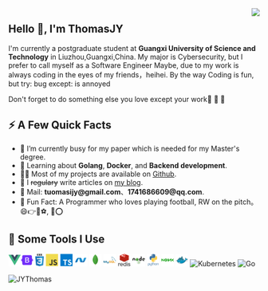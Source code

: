 <img align="right" src="https://github.com/JYThomas/JYThomas/assets/44361034/3e67ae34-d00f-4466-ad9a-77bf6a1b1d5a" />
<h2>Hello 👋, I'm ThomasJY</h2>
<p>I'm currently a postgraduate student at <strong>Guangxi University of Science and Technology</strong> in Liuzhou,Guangxi,China. My major is Cybersecurity, but I prefer to call myself as a Software Engineer Maybe, due to my work is always coding in the eyes of my friends，heihei. By the way Coding is fun, but try: bug except: is annoyed </p>

<p>Don't forget to do something else you love except your work🍌 🍌 🍌</p>
<h2>⚡️ A Few Quick Facts</h2>

<ul>
<li>🔭 I’m currently busy for my paper which is needed for my Master's degree.</li>
<li>🧐 Learning about <strong>Golang</strong>, <strong>Docker</strong>, and <strong>Backend development</strong>.</li>
<li>👨‍💻 Most of my projects are available on <a href="https://github.com/JYThomas">Github</a>.</li>
<li>📝 I <del>regulary</del> write articles on <a href="https://jythomas.github.io">my blog</a>.</li>
<li>💬 Mail: <strong>tuomasijy@gmail.com</strong>、<strong>1741686609@qq.com</strong>.</li>
<li>🎉 Fun Fact: A Programmer who loves playing football, RW on the pitch。😄👉🐑⚽️, 🐑⭕️</li>
</ul>
<h2>🚀 Some Tools I Use</h2>
<p align="left">

<img src="https://raw.githubusercontent.com/devicons/devicon/master/icons/vuejs/vuejs-original.svg" alt="vue" width="25" height="25" /><img src="https://raw.githubusercontent.com/devicons/devicon/master/icons/bootstrap/bootstrap-plain.svg" alt="bootstrap" width="25" height="25" /><img src="https://raw.githubusercontent.com/devicons/devicon/master/icons/css3/css3-original-wordmark.svg" alt="css3" width="25" height="25" /><img src="https://raw.githubusercontent.com/devicons/devicon/master/icons/javascript/javascript-original.svg" alt="javascript" width="25" height="25" />
<img src="https://raw.githubusercontent.com/devicons/devicon/master/icons/typescript/typescript-original.svg" alt="typescript" width="25" height="25" />
<img src="https://raw.githubusercontent.com/devicons/devicon/master/icons/dot-net/dot-net-original.svg" alt=".NET" width="25" height="25" />
<img src="https://raw.githubusercontent.com/devicons/devicon/master/icons/mongodb/mongodb-original.svg" alt="mongodb" width="25" height="25" />
<img src="https://raw.githubusercontent.com/devicons/devicon/master/icons/mysql/mysql-original-wordmark.svg" alt="mysql" width="25" height="25" />
<img src="https://raw.githubusercontent.com/devicons/devicon/master/icons/redis/redis-original-wordmark.svg" alt="redis" width="25" height="25" />
<img src="https://raw.githubusercontent.com/devicons/devicon/master/icons/nodejs/nodejs-original-wordmark.svg" alt="nodejs" width="25" height="25" />
<img src="https://raw.githubusercontent.com/devicons/devicon/master/icons/python/python-original-wordmark.svg" alt="python" width="25" height="25" />
<img src="https://raw.githubusercontent.com/devicons/devicon/master/icons/nginx/nginx-original.svg" alt="nginx" width="25" height="25" />
<img src="https://raw.githubusercontent.com/devicons/devicon/master/icons/docker/docker-original.svg" alt="Docker" width="25" height="25" />
<img src="https://www.vectorlogo.zone/logos/kubernetes/kubernetes-icon.svg" alt="Kubernetes" width="25" height="25" />
<img src="https://cdn.jsdelivr.net/gh/devicons/devicon/icons/go/go-original.svg" alt="Go" width="25" height="25" />
</p>
<img src="https://github-readme-stats.vercel.app/api?username=JYThomas&show_icons=true&count_private=true" alt="JYThomas" />



